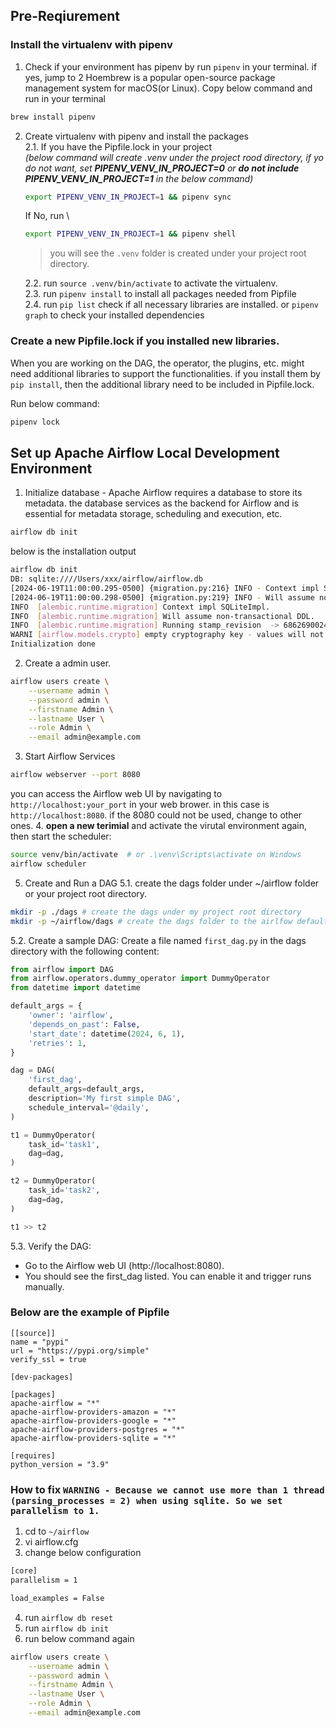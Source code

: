 ## Pre-Reqiurement

### Install the virtualenv with pipenv
1. Check if your environment has pipenv by run `pipenv` in your terminal. if yes, jump to 2
Hoembrew is a popular open-source package management system for macOS(or Linux). Copy below command and run in your terminal
```sh
brew install pipenv
```

2. Create virtualenv with pipenv and install the packages \
    2.1. If you have the Pipfile.lock in your project \
    _(below command will create .venv under the project rood directory, if yo do not want, set **PIPENV_VENV_IN_PROJECT=0** or **do not include PIPENV_VENV_IN_PROJECT=1** in the below command)_

    ```sh
    export PIPENV_VENV_IN_PROJECT=1 && pipenv sync
    ```     
    If No, run \
    ```sh
    export PIPENV_VENV_IN_PROJECT=1 && pipenv shell
    ```

    >you will see the `.venv` folder is created under your project root directory.

    2.2. run `source .venv/bin/activate` to activate the virtualenv. \
    2.3. run `pipenv install` to install all packages needed from Pipfile \
    2.4. run `pip list` check if all necessary libraries are installed. or `pipenv graph` to check your installed dependencies


### Create a new Pipfile.lock if you installed new libraries.
When you are working on the DAG, the operator, the plugins, etc. might need additional libraries to support the functionalities. if you install them by `pip install`, then the additional library need to be included in Pipfile.lock. 

Run below command:

```sh
pipenv lock
```

## Set up Apache Airflow Local Development Environment
1. Initialize database - Apache Airflow requires a database to store its metadata. the database services as the backend for Airflow and is essential for metadata storage, scheduling and execution, etc.

```sh
airflow db init
```

below is the installation output
```sh
airflow db init                          
DB: sqlite:////Users/xxx/airflow/airflow.db
[2024-06-19T11:00:00.295-0500] {migration.py:216} INFO - Context impl SQLiteImpl.
[2024-06-19T11:00:00.298-0500] {migration.py:219} INFO - Will assume non-transactional DDL.
INFO  [alembic.runtime.migration] Context impl SQLiteImpl.
INFO  [alembic.runtime.migration] Will assume non-transactional DDL.
INFO  [alembic.runtime.migration] Running stamp_revision  -> 686269002441
WARNI [airflow.models.crypto] empty cryptography key - values will not be stored encrypted.
Initialization done
```
2. Create a admin user.
```sh
airflow users create \
    --username admin \
    --password admin \
    --firstname Admin \
    --lastname User \
    --role Admin \
    --email admin@example.com
```
3. Start Airflow Services
```sh
airflow webserver --port 8080
```
you can access the Airflow web UI by navigating to `http://localhost:your_port` in your web brower. in this case is `http://localhost:8080`. if the 8080 could not be used, change to other ones.
4. **open a new terimial** and activate the virutal environment again, then start the scheduler:
```sh
source venv/bin/activate  # or .\venv\Scripts\activate on Windows
airflow scheduler
```
5. Create and Run a DAG
5.1. create the dags folder under ~/airflow folder or your project root directory.
```sh
mkdir -p ./dags # create the dags under my project root directory
mkdir -p ~/airflow/dags # create the dags folder to the airlfow default path
```
5.2. Create a sample DAG:
Create a file named `first_dag.py` in the dags directory with the following content:
```python
from airflow import DAG
from airflow.operators.dummy_operator import DummyOperator
from datetime import datetime

default_args = {
    'owner': 'airflow',
    'depends_on_past': False,
    'start_date': datetime(2024, 6, 1),
    'retries': 1,
}

dag = DAG(
    'first_dag',
    default_args=default_args,
    description='My first simple DAG',
    schedule_interval='@daily',
)

t1 = DummyOperator(
    task_id='task1',
    dag=dag,
)

t2 = DummyOperator(
    task_id='task2',
    dag=dag,
)

t1 >> t2

```
5.3. Verify the DAG:
* Go to the Airflow web UI (http://localhost:8080).
* You should see the first_dag listed. You can enable it and trigger runs manually.


### Below are the example of Pipfile 
```
[[source]]
name = "pypi"
url = "https://pypi.org/simple"
verify_ssl = true

[dev-packages]

[packages]
apache-airflow = "*"
apache-airflow-providers-amazon = "*"
apache-airflow-providers-google = "*"
apache-airflow-providers-postgres = "*"
apache-airflow-providers-sqlite = "*"

[requires]
python_version = "3.9"
```

### How to fix `WARNING - Because we cannot use more than 1 thread (parsing_processes = 2) when using sqlite. So we set parallelism to 1.`
1. cd to `~/airflow`
2. vi airflow.cfg
3. change below configuration
```sh
[core]
parallelism = 1

load_examples = False
```
4. run `airflow db reset`
5. run `airflow db init`
6. run below command again
```sh
airflow users create \
    --username admin \
    --password admin \
    --firstname Admin \
    --lastname User \
    --role Admin \
    --email admin@example.com
```